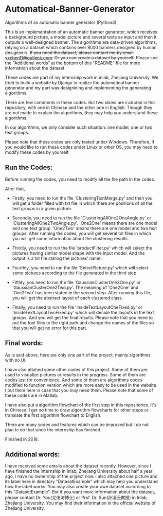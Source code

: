 # Automatical-Banner-Generator
Algorithms of an automatic banner generator (Python3)

This is an implementation of an automatic banner generator, which receives a background picture, a model picture and several texts as input and then it outputs a well-designed banner. The algorithms are data-driven algorithms, relying on a dataset which contains over 8000 banners designed by human desigeners. ~~If you need the dataset, please contact me by email yxchen11@outlook.com. Or you can create a dataset by yourself.~~ Please see the "Additional words" at the bottom of this "README" file for more information about the dataset.

These codes are part of my internship work in inlab, Zhejiang University. We tried to build a website by Django to realize the automatical banner generator and my part was designining and implementing the generating algorithms.

There are few comments in these codes. But two slides are included in this repository, with one in Chinese and the other one in English. Though they are not made to explain the algorithms, they may help you understand these algorithms.

In our algorithms, we only consider such situation: one model, one or two text groups.

Please note that these codes are only tested under Windows. Therefore, if you would like to run these codes under Linux or other OS, you may need to modify these codes by yourself.


## Run the Codes:

Before running the codes, you need to modify all the file path in the codes.

After that,

- Firstly, you need to run the file 'ClusteringTextMerge.py' and then you will get a folder filled with txt file in which there are positions of all the text groups in a given picture.

- Secondly, you need to run the file 'ClusteringAllOne2OneAngle.py' or 'ClusteringAllOne2TwoAngle.py'. 'One2One' means there are one model and one text group. 'One2Two' means there are one model and two text groups. After running the codes, you will get several txt files in which you will get some information about the clustering results.

- Thirdly, you need to run the file 'productFilter.py' which will select the pictures having similar model shape with the input model. And the output is a txt file stating the pictures' name.

- Fourthly, you need to run the file 'SelectPicture.py' which will select some pictures according to the file generated in the third step.

- Fifthly, you need to run the file 'GaussianClusterOne2One.py' or 'GaussianClusterOne2Two.py'. The meaning of 'One2One' and 'One2Two' has been stated in the second step. After running this file, you will get the abstract layout of each clustered class.

- Finally, you need to run the file 'InsideTextLayoutOneFixed.py' or 'InsideTextLayoutTwoFixed.py' which will decide the layouts in the text groups. And you will get the final results. Please note that you need to put the font files to the right path and change the names of the files so that you will get no error for this part.


## Final words:

As is said above, here are only one part of the project, mainly algorithms with no UI.

I have also attahed some other codes of this project. Some of them are used to visualize pictures or results in the progress. Some of them are codes just for convenience. And some of them are algorithms codes modified to function version which are more easy to be used in the website. I put them here in case that you may need them. Please note that some of these codes are in Matlab.

I have also put a algorithm flowchart of the first step in this repositories. It's in Chinese. I get no time to draw algorithm flowcharts for other steps or translate the first algorithm flowchart to English.

There are many codes and features which can be improved but I do not plan to do that since the internship has finished.

Finished in 2018.


## Additional words:
I have received some emails about the dataset recently. However, since I have finished the internship in Inlab, Zhejiang University about half a year ago, I have no ownership of the project now. I also attached one picture and its label here in directory "DatasetExample" which may help you understand how the label works. You may also create your own dataset according to this "DatasetExample". But if you want more information about the dataset, please contact Dr. You(尤伟涛博士) or Prof. Dr. Sun(孙凌云教授) in Inlab, Zhejiang University. You may find their information in the official website of Zhejiang University. 
